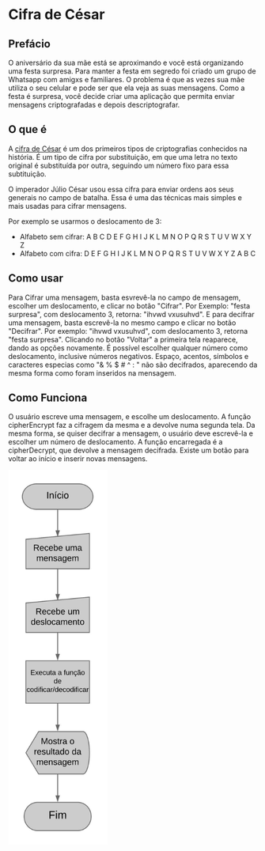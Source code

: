 # Cifra de César

## Prefácio

O aniversário da sua mãe está se aproximando e você está organizando uma festa
surpresa. Para manter a festa em segredo foi criado um grupo de Whatsapp com
amigxs e familiares. O problema é que as vezes sua mãe utiliza o seu celular
e pode ser que ela veja as suas mensagens. Como a festa é surpresa, você
decide criar uma aplicação que permita enviar mensagens criptografadas e depois
descriptografar.

## O que é 

A [cifra de César](https://pt.wikipedia.org/wiki/Cifra_de_C%C3%A9sar) é um dos
primeiros tipos de criptografias conhecidos na história. É um tipo de cifra por
substituição, em que uma letra no texto original é substituída por outra,
seguindo um número fixo para essa subtituição.

O imperador Júlio César usou essa cifra para enviar ordens aos seus generais no
campo de batalha. Essa é uma das técnicas mais simples e mais usadas para
cifrar mensagens.

Por exemplo se usarmos o deslocamento de 3:

* Alfabeto sem cifrar: A B C D E F G H I J K L M N O P Q R S T U V W X Y Z
* Alfabeto com cifra:  D E F G H I J K L M N O P Q R S T U V W X Y Z A B C

## Como usar

Para Cifrar uma mensagem, basta esvrevê-la no campo de mensagem, escolher um deslocamento, e clicar no botão "Cifrar". Por Exemplo: "festa surpresa", com deslocamento 3, retorna: "ihvwd vxusuhvd".
E para decifrar uma mensagem, basta escrevê-la no mesmo campo e clicar no botão "Decifrar". Por exemplo: "ihvwd vxusuhvd", com deslocamento 3, retorna "festa surpresa". Clicando no botão "Voltar" a primeira tela reaparece, dando as opções novamente. É possível escolher qualquer número como deslocamento, inclusive números negativos. Espaço, acentos, símbolos e caracteres especias como "& % $ # ^ :  " não são decifrados, aparecendo da mesma forma como foram inseridos na mensagem.

## Como Funciona

O usuário escreve uma mensagem, e escolhe um deslocamento. A função cipherEncrypt faz a cifragem da mesma e a devolve numa segunda tela. Da mesma forma, se quiser decifrar a mensagem, o usuário deve escrevê-la e escolher um número de deslocamento. A função encarregada é a cipherDecrypt, que devolve a mensagem decifrada. Existe um botão para voltar ao início e inserir novas mensagens. 

<img src= "fluxograma.jpeg" width="200">